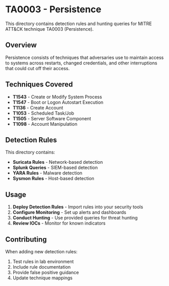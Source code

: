 # TA0003 - Persistence

This directory contains detection rules and hunting queries for MITRE ATT&CK technique TA0003 (Persistence).

## Overview

Persistence consists of techniques that adversaries use to maintain access to systems across restarts, changed credentials, and other interruptions that could cut off their access.

## Techniques Covered

- **T1543** - Create or Modify System Process
- **T1547** - Boot or Logon Autostart Execution
- **T1136** - Create Account
- **T1053** - Scheduled Task/Job
- **T1505** - Server Software Component
- **T1098** - Account Manipulation

## Detection Rules

This directory contains:
- **Suricata Rules** - Network-based detection
- **Splunk Queries** - SIEM-based detection
- **YARA Rules** - Malware detection
- **Sysmon Rules** - Host-based detection

## Usage

1. **Deploy Detection Rules** - Import rules into your security tools
2. **Configure Monitoring** - Set up alerts and dashboards
3. **Conduct Hunting** - Use provided queries for threat hunting
4. **Review IOCs** - Monitor for known indicators

## Contributing

When adding new detection rules:
1. Test rules in lab environment
2. Include rule documentation
3. Provide false positive guidance
4. Update technique mappings

